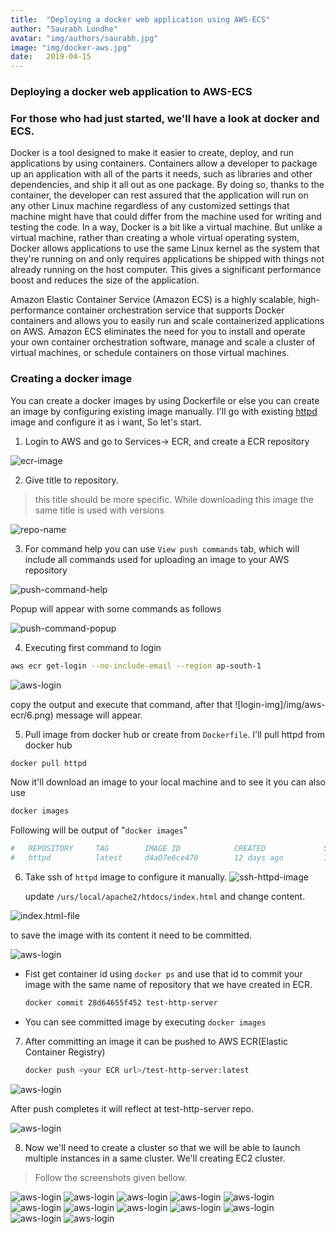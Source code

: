 ```yaml
---
title:  "Deploying a docker web application using AWS-ECS"
author: "Saurabh Londhe"
avatar: "img/authors/saurabh.jpg"
image: "img/docker-aws.jpg"
date:   2019-04-15
---
```

### Deploying a docker web application to AWS-ECS
### For those who had just started, we'll have a look at docker and ECS.

Docker is a tool designed to make it easier to create, deploy, and run applications by using containers. Containers allow a developer to package up an application with all of the parts it needs, such as libraries and other dependencies, and ship it all out as one package. By doing so, thanks to the container, the developer can rest assured that the application will run on any other Linux machine regardless of any customized settings that machine might have that could differ from the machine used for writing and testing the code.
In a way, Docker is a bit like a virtual machine. But unlike a virtual machine, rather than creating a whole virtual operating system, Docker allows applications to use the same Linux kernel as the system that they're running on and only requires applications be shipped with things not already running on the host computer. This gives a significant performance boost and reduces the size of the application.

Amazon Elastic Container Service (Amazon ECS) is a highly scalable, high-performance container orchestration service that supports Docker containers and allows you to easily run and scale containerized applications on AWS. Amazon ECS eliminates the need for you to install and operate your own container orchestration software, manage and scale a cluster of virtual machines, or schedule containers on those virtual machines.

### Creating a docker image

You can create a docker images by using Dockerfile or else you can create an image by configuring existing image manually.
I'll go with existing [httpd](https://hub.docker.com/_/httpd) image and configure it as i want, So let's start.

1.  Login to AWS and go to Services-> ECR, and create a ECR repository

![ecr-image](img/aws-ecr/1.png)

2.  Give title to repository.
>   this title should be more specific. While downloading this image the same title is used with versions

![repo-name](img/aws-ecr/2.png)

3.  For command help you can use ```View push commands``` tab, which will include all commands used for uploading an image to your AWS repository

![push-command-help](img/aws-ecr/3.png)

Popup will appear with some commands as follows

![push-command-popup](img/aws-ecr/4.png)

4.  Executing first command to login

```sh
aws ecr get-login --no-include-email --region ap-south-1
```

![aws-login](img/aws-ecr/5.png)

copy the output and execute that command, after that ![login-img]/img/aws-ecr/6.png) message will appear.

5.  Pull image from docker hub or create from ```Dockerfile```. I'll pull httpd from docker hub

```sh
docker pull httpd
```
Now it'll download an image to your local machine and to see it you can also use

```sh
docker images
```
Following will be output of  "```docker images```"
```sh
#   REPOSITORY     TAG        IMAGE ID            CREATED             SIZE
#   httpd          latest     d4a07e6ce470        12 days ago         132MB
```

6.  Take ssh of ```httpd``` image to configure it manually.
![ssh-httpd-image](img/aws-ecr/ssh-httpd.png)

    update ```/urs/local/apache2/htdocs/index.html``` and change content.

![index.html-file](img/aws-ecr/7.png)

to save the image with its content it need to be committed. 

![aws-login](img/aws-ecr/9.png)

-   Fist get container id using ```docker ps``` and use that id to commit your image with the same name of repository that we have created in ECR.

    ```sh
    docker commit 28d64655f452 test-http-server
    ```
-   You can see committed image by executing ```docker images```

7.  After committing an image it can be pushed to AWS ECR(Elastic Container Registry)

    ```sh
    docker push <your ECR url>/test-http-server:latest
    ```
![aws-login](img/aws-ecr/10.png)

After push completes it will reflect at test-http-server repo.

![aws-login](img/aws-ecr/11.png)

8.  Now we'll need to create a cluster so that we will be able to launch multiple instances in a same cluster. We'll creating EC2 cluster.

>   Follow the screenshots given bellow.


![aws-login](img/aws-ecr/12.png)
![aws-login](img/aws-ecr/13.png)
![aws-login](img/aws-ecr/14.png)
![aws-login](img/aws-ecr/15.png)
![aws-login](img/aws-ecr/16.png)
![aws-login](img/aws-ecr/17.png)
![aws-login](img/aws-ecr/18.png)
![aws-login](img/aws-ecr/19.png)
![aws-login](img/aws-ecr/20.png)
![aws-login](img/aws-ecr/21.png)
![aws-login](img/aws-ecr/22.png)
![aws-login](img/aws-ecr/23.png)